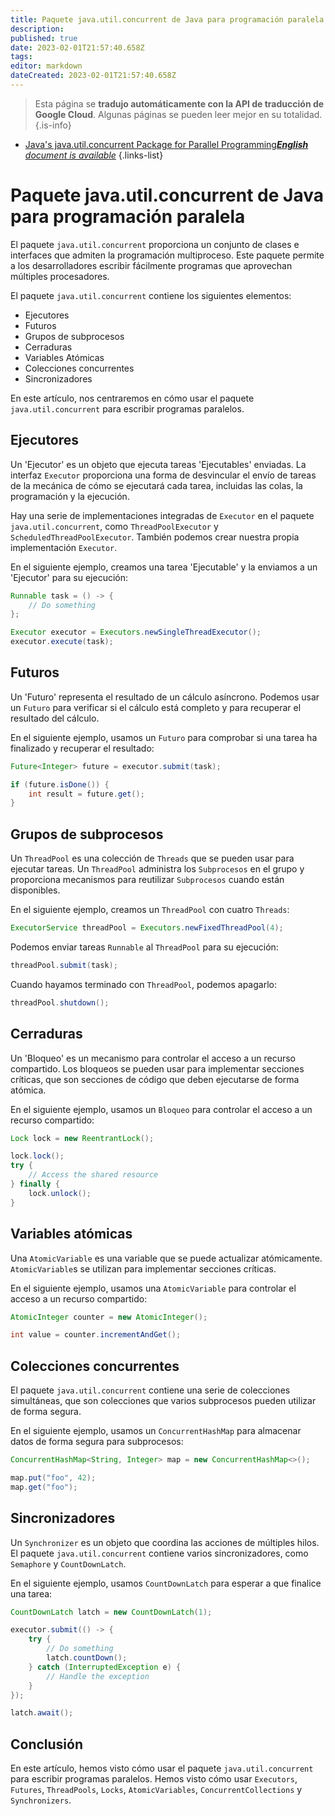 ```yaml
---
title: Paquete java.util.concurrent de Java para programación paralela
description: 
published: true
date: 2023-02-01T21:57:40.658Z
tags: 
editor: markdown
dateCreated: 2023-02-01T21:57:40.658Z
---
```


> Esta página se **tradujo automáticamente con la API de traducción de Google Cloud**.
Algunas páginas se pueden leer mejor en su totalidad.{.is-info}



- [Java's java.util.concurrent Package for Parallel Programming***English** document is available*](/en/Knowledge-base/Java/java-s-java-util-concurrent-package-for-parallel-programming)
{.links-list}


# Paquete java.util.concurrent de Java para programación paralela

El paquete `java.util.concurrent` proporciona un conjunto de clases e interfaces que admiten la programación multiproceso. Este paquete permite a los desarrolladores escribir fácilmente programas que aprovechan múltiples procesadores.

El paquete `java.util.concurrent` contiene los siguientes elementos:

* Ejecutores
* Futuros
* Grupos de subprocesos
* Cerraduras
* Variables Atómicas
* Colecciones concurrentes
* Sincronizadores

En este artículo, nos centraremos en cómo usar el paquete `java.util.concurrent` para escribir programas paralelos.

## Ejecutores

Un 'Ejecutor' es un objeto que ejecuta tareas 'Ejecutables' enviadas. La interfaz `Executor` proporciona una forma de desvincular el envío de tareas de la mecánica de cómo se ejecutará cada tarea, incluidas las colas, la programación y la ejecución.

Hay una serie de implementaciones integradas de `Executor` en el paquete `java.util.concurrent`, como `ThreadPoolExecutor` y `ScheduledThreadPoolExecutor`. También podemos crear nuestra propia implementación `Executor`.

En el siguiente ejemplo, creamos una tarea 'Ejecutable' y la enviamos a un 'Ejecutor' para su ejecución:

```java
Runnable task = () -> {
    // Do something
};

Executor executor = Executors.newSingleThreadExecutor();
executor.execute(task);
```

## Futuros

Un 'Futuro' representa el resultado de un cálculo asíncrono. Podemos usar un `Futuro` para verificar si el cálculo está completo y para recuperar el resultado del cálculo.

En el siguiente ejemplo, usamos un `Futuro` para comprobar si una tarea ha finalizado y recuperar el resultado:

```java
Future<Integer> future = executor.submit(task);

if (future.isDone()) {
    int result = future.get();
}
```

## Grupos de subprocesos

Un `ThreadPool` es una colección de `Threads` que se pueden usar para ejecutar tareas. Un `ThreadPool` administra los `Subprocesos` en el grupo y proporciona mecanismos para reutilizar `Subprocesos` cuando están disponibles.

En el siguiente ejemplo, creamos un `ThreadPool` con cuatro `Threads`:

```java
ExecutorService threadPool = Executors.newFixedThreadPool(4);
```

Podemos enviar tareas `Runnable` al `ThreadPool` para su ejecución:

```java
threadPool.submit(task);
```

Cuando hayamos terminado con `ThreadPool`, podemos apagarlo:

```java
threadPool.shutdown();
```

## Cerraduras

Un 'Bloqueo' es un mecanismo para controlar el acceso a un recurso compartido. Los bloqueos se pueden usar para implementar secciones críticas, que son secciones de código que deben ejecutarse de forma atómica.

En el siguiente ejemplo, usamos un `Bloqueo` para controlar el acceso a un recurso compartido:

```java
Lock lock = new ReentrantLock();

lock.lock();
try {
    // Access the shared resource
} finally {
    lock.unlock();
}
```

## Variables atómicas

Una `AtomicVariable` es una variable que se puede actualizar atómicamente. `AtomicVariable`s se utilizan para implementar secciones críticas.

En el siguiente ejemplo, usamos una `AtomicVariable` para controlar el acceso a un recurso compartido:

```java
AtomicInteger counter = new AtomicInteger();

int value = counter.incrementAndGet();
```

## Colecciones concurrentes

El paquete `java.util.concurrent` contiene una serie de colecciones simultáneas, que son colecciones que varios subprocesos pueden utilizar de forma segura.

En el siguiente ejemplo, usamos un `ConcurrentHashMap` para almacenar datos de forma segura para subprocesos:

```java
ConcurrentHashMap<String, Integer> map = new ConcurrentHashMap<>();

map.put("foo", 42);
map.get("foo");
```

## Sincronizadores

Un `Synchronizer` es un objeto que coordina las acciones de múltiples hilos. El paquete `java.util.concurrent` contiene varios sincronizadores, como `Semaphore` y `CountDownLatch`.

En el siguiente ejemplo, usamos `CountDownLatch` para esperar a que finalice una tarea:

```java
CountDownLatch latch = new CountDownLatch(1);

executor.submit(() -> {
    try {
        // Do something
        latch.countDown();
    } catch (InterruptedException e) {
        // Handle the exception
    }
});

latch.await();
```

## Conclusión

En este artículo, hemos visto cómo usar el paquete `java.util.concurrent` para escribir programas paralelos. Hemos visto cómo usar `Executors`, `Futures`, `ThreadPools`, `Locks`, `AtomicVariables`, `ConcurrentCollections` y `Synchronizers`.